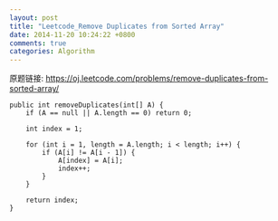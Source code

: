 ```yaml
---
layout: post
title: "Leetcode_Remove Duplicates from Sorted Array"
date: 2014-11-20 10:24:22 +0800
comments: true
categories: Algorithm
---
```


原题链接: https://oj.leetcode.com/problems/remove-duplicates-from-sorted-array/

<!-- more -->

    public int removeDuplicates(int[] A) {
		if (A == null || A.length == 0) return 0;
		
		int index = 1;
		
		for (int i = 1, length = A.length; i < length; i++) {
			if (A[i] != A[i - 1]) {
				A[index] = A[i];
				index++;
			}
		}
		
		return index;
    }